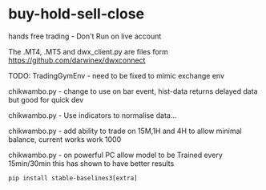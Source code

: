 # buy-hold-sell-close
hands free trading - Don't Run on live account

The .MT4, .MT5 and dwx_client.py are files form https://github.com/darwinex/dwxconnect

TODO: 
TradingGymEnv - need to be fixed to mimic exchange env

chikwambo.py -  change to use on bar event, hist-data returns delayed data but good for quick dev

chikwambo.py - Use indicators to normalise data... 

chikwambo.py - add ability to trade on 15M,1H and 4H to allow minimal balance, current works work 1000

chikwambo.py -  on powerful PC allow model to be Trained every 15min/30min this has shown to have better results

<code>pip install stable-baselines3[extra]</code>

